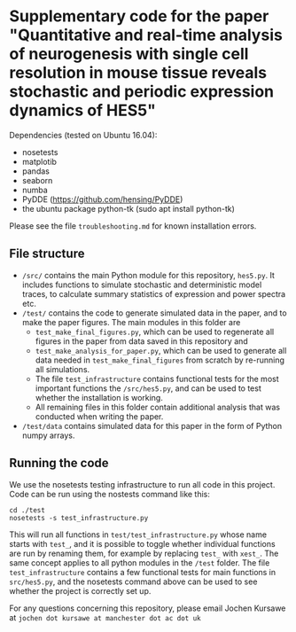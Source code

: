 # Supplementary code for the paper "Quantitative and real-time analysis of neurogenesis with single cell resolution in mouse tissue reveals stochastic and periodic expression dynamics of HES5"

Dependencies (tested on Ubuntu 16.04):

- nosetests
- matplotib
- pandas
- seaborn
- numba
- PyDDE (https://github.com/hensing/PyDDE) 
- the ubuntu package python-tk (sudo apt install python-tk)

Please see the file `troubleshooting.md` for known installation errors.

## File structure

- `/src/` contains the main Python module for this repository, `hes5.py`. It includes functions to simulate stochastic and deterministic model traces, to calculate summary statistics of expression and power spectra etc.
- `/test/` contains the code to generate simulated data in the paper, and to make the paper figures. The main modules in this folder are 
  - `test_make_final_figures.py`, which can be used to regenerate all figures in the paper from data saved in this repository and 
  - `test_make_analysis_for_paper.py`, which can be used to generate all data needed in `test_make_final_figures` from scratch by re-running all simulations.
  - The file `test_infrastructure` contains functional tests for the most important functions the `/src/hes5.py`, and can be used to test whether the installation is working.
  - All remaining files in this folder contain additional analysis that was conducted when writing the paper.
- `/test/data` contains simulated data for this paper in the form of Python numpy arrays.

## Running the code

We use the nosetests testing infrastructure to run all code in this project. Code can be run using the nostests command like this:

~~~
cd ./test
nosetests -s test_infrastructure.py
~~~

This will run all functions in `test/test_infrastructure.py` whose name starts with `test_`, and it is possible to toggle whether individual functions are run by renaming them, for example by replacing `test_` with `xest_`. The same concept applies to all python modules in the `/test` folder. The file `test_infrastructure` contains a few functional tests for main functions in `src/hes5.py`, and the nosetests command above can be used to see whether the project is correctly set up.

For any questions concerning this repository, please email Jochen Kursawe at `jochen dot kursawe at manchester dot ac dot uk`

